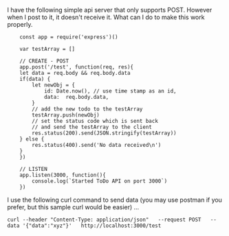 I have the following simple api server that only supports POST.
However when I post to it, it doesn't receive it.  What can I do to
make this work properly.  


```
    const app = require('express')()

    var testArray = []

    // CREATE - POST
    app.post('/test', function(req, res){
    let data = req.body && req.body.data
    if(data) {
        let newObj = {
            id: Date.now(), // use time stamp as an id,
            data:  req.body.data,
        } 
        // add the new todo to the testArray
        testArray.push(newObj)
        // set the status code which is sent back 
        // and send the testArray to the client
        res.status(200).send(JSON.stringify(testArray))
    } else {
        res.status(400).send('No data received\n')
    }
    })

    // LISTEN
    app.listen(3000, function(){
        console.log(`Started ToDo API on port 3000`)
    })
```

I use the following curl command to send data (you may use postman if you prefer, but this sample curl would be easier) ...

```
curl --header "Content-Type: application/json"   --request POST   --data '{"data":"xyz"}'   http://localhost:3000/test
```

<!-- 0 credit. 
    Feedback: Please read the provided answers carefully 
    and ask if you do not understand  
-->